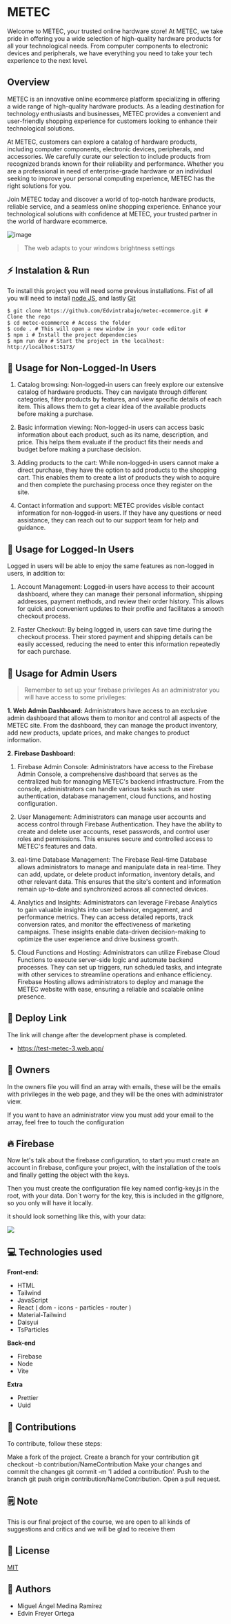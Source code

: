 # METEC

Welcome to METEC, your trusted online hardware store! At METEC, we take pride in offering you a wide selection of high-quality hardware products for all your technological needs. From computer components to electronic devices and peripherals, we have everything you need to take your tech experience to the next level.

## Overview
METEC is an innovative online ecommerce platform specializing in offering a wide range of high-quality hardware products. As a leading destination for technology enthusiasts and businesses, METEC provides a convenient and user-friendly shopping experience for customers looking to enhance their technological solutions.

At METEC, customers can explore a catalog of hardware products, including computer components, electronic devices, peripherals, and accessories. We carefully curate our selection to include products from recognized brands known for their reliability and performance. Whether you are a professional in need of enterprise-grade hardware or an individual seeking to improve your personal computing experience, METEC has the right solutions for you.

Join METEC today and discover a world of top-notch hardware products, reliable service, and a seamless online shopping experience. Enhance your technological solutions with confidence at METEC, your trusted partner in the world of hardware ecommerce.

![image](https://github.com/Edvintrabajo/metec-ecommerce/assets/90867675/99d4fd64-c45d-48e9-89fd-41a24a5fc659)

> The web adapts to your windows brightness settings

## ⚡️ Instalation & Run
To install this project you will need some previous installations.
Fist of all you will need to install [node JS](https://nodejs.org/en), and lastly [Git](https://git-scm.com/book/en/v2/Getting-Started-Installing-Git)

```shell
$ git clone https://github.com/Edvintrabajo/metec-ecommerce.git # Clone the repo
$ cd metec-ecommerce # Access the folder
$ code . # This will open a new window in your code editor 
$ npm i # Install the project dependencies
$ npm run dev # Start the project in the localhost: http://localhost:5173/
```


## 🤚 Usage for Non-Logged-In Users

1. Catalog browsing: Non-logged-in users can freely explore our extensive catalog of hardware products. They can navigate through different categories, filter products by features, and view specific details of each item. This allows them to get a clear idea of the available products before making a purchase.

2. Basic information viewing: Non-logged-in users can access basic information about each product, such as its name, description, and price. This helps them evaluate if the product fits their needs and budget before making a purchase decision.

3. Adding products to the cart: While non-logged-in users cannot make a direct purchase, they have the option to add products to the shopping cart. This enables them to create a list of products they wish to acquire and then complete the purchasing process once they register on the site.

4. Contact information and support: METEC provides visible contact information for non-logged-in users. If they have any questions or need assistance, they can reach out to our support team for help and guidance.

## 👋 Usage for Logged-In Users

Logged in users will be able to enjoy the same features as non-logged in users, in addition to:

1. Account Management: Logged-in users have access to their account dashboard, where they can manage their personal information, shipping addresses, payment methods, and review their order history. This allows for quick and convenient updates to their profile and facilitates a smooth checkout process.

2. Faster Checkout: By being logged in, users can save time during the checkout process. Their stored payment and shipping details can be easily accessed, reducing the need to enter this information repeatedly for each purchase.

## 👮 Usage for Admin Users
> Remember to set up your firebase privileges 
As an administrator you will have access to some privileges:

**1. Web Admin Dashboard:** Administrators have access to an exclusive admin dashboard that allows them to monitor and control all aspects of the METEC site. From the dashboard, they can manage the product inventory, add new products, update prices, and make changes to product information.

**2. Firebase Dashboard:**
1. Firebase Admin Console: Administrators have access to the Firebase Admin Console, a comprehensive dashboard that serves as the centralized hub for managing METEC's backend infrastructure. From the console, administrators can handle various tasks such as user authentication, database management, cloud functions, and hosting configuration.

2. User Management: Administrators can manage user accounts and access control through Firebase Authentication. They have the ability to create and delete user accounts, reset passwords, and control user roles and permissions. This ensures secure and controlled access to METEC's features and data.

3. eal-time Database Management: The Firebase Real-time Database allows administrators to manage and manipulate data in real-time. They can add, update, or delete product information, inventory details, and other relevant data. This ensures that the site's content and information remain up-to-date and synchronized across all connected devices.

4. Analytics and Insights: Administrators can leverage Firebase Analytics to gain valuable insights into user behavior, engagement, and performance metrics. They can access detailed reports, track conversion rates, and monitor the effectiveness of marketing campaigns. These insights enable data-driven decision-making to optimize the user experience and drive business growth.

5. Cloud Functions and Hosting: Administrators can utilize Firebase Cloud Functions to execute server-side logic and automate backend processes. They can set up triggers, run scheduled tasks, and integrate with other services to streamline operations and enhance efficiency. Firebase Hosting allows administrators to deploy and manage the METEC website with ease, ensuring a reliable and scalable online presence. 

## 🔗 Deploy Link 
The link will change after the development phase is completed.
- https://test-metec-3.web.app/

## 💸 Owners
In the owners file you will find an array with emails, these will be the emails with privileges in the web page, and they will be the ones with administrator view.

If you want to have an administrator view you must add your email to the array, feel free to touch the configuration

## 🔥 Firebase
Now let's talk about the firebase configuration, to start you must create an account in firebase, configure your project, with the installation of the tools and finally getting the object with the keys. 

Then you must create the configuration file key named config-key.js in the root, with your data.
Don´t worry for the key, this is included in the gitIgnore, so you only will have it locally.

it should look something like this, with your data:

![](https://hackmd.io/_uploads/rJbPHHCVn.png)

## 💻 Technologies used
**Front-end:**
* HTML
* Tailwind
* JavaScript
* React ( dom - icons - particles - router )
* Material-Tailwind
* Daisyui
* TsParticles

**Back-end**
* Firebase
* Node
* Vite

**Extra**
* Prettier
* Uuid

## 🤝 Contributions
To contribute, follow these steps:

Make a fork of the project.
Create a branch for your contribution git checkout -b contribution/NameContribution
Make your changes and commit the changes git commit -m 'I added a contribution'.
Push to the branch git push origin contribution/NameContribution.
Open a pull request.

## 🗒️ Note
This is our final project of the course, we are open to all kinds of suggestions and critics and we will be glad to receive them 

## 📜 License
[MIT](https://choosealicense.com/licenses/mit/)

## 🤖 Authors
- Miguel Ángel Medina Ramírez
- Edvin Freyer Ortega
